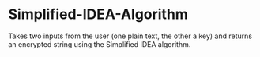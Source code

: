 # Simplified-IDEA-Algorithm
Takes two inputs from  the user (one plain text, the other a key) and returns an encrypted string using the Simplified IDEA algorithm. 
